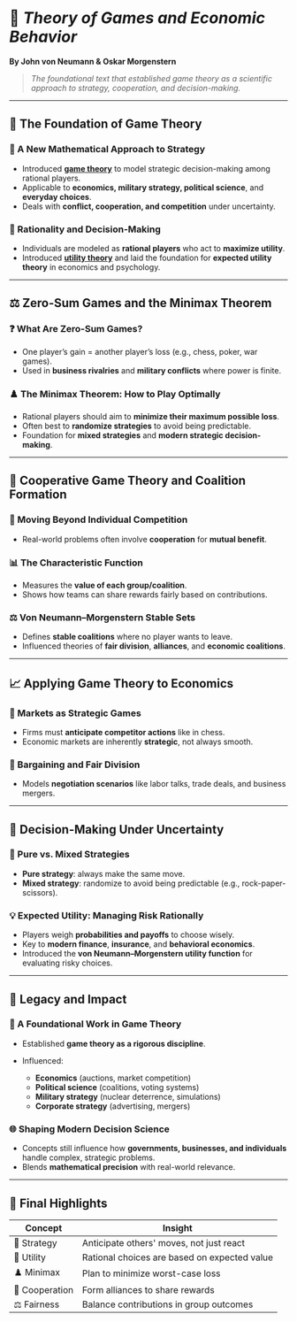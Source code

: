 
# 🎲 *Theory of Games and Economic Behavior*

**By John von Neumann & Oskar Morgenstern**

> *The foundational text that established game theory as a scientific approach to strategy, cooperation, and decision-making.*

---

## 🧠 The Foundation of Game Theory

### 📐 A New Mathematical Approach to Strategy

* Introduced **[game theory](https://en.wikipedia.org/wiki/Game_theory)** to model strategic decision-making among rational players.
* Applicable to **economics, military strategy, political science**, and **everyday choices**.
* Deals with **conflict, cooperation, and competition** under uncertainty.

### 🧮 Rationality and Decision-Making

* Individuals are modeled as **rational players** who act to **maximize utility**.
* Introduced **[utility theory](https://en.wikipedia.org/wiki/Utility)** and laid the foundation for **expected utility theory** in economics and psychology.

---

## ⚖️ Zero-Sum Games and the Minimax Theorem

### ❓ What Are Zero-Sum Games?

* One player’s gain = another player’s loss (e.g., chess, poker, war games).
* Used in **business rivalries** and **military conflicts** where power is finite.

### ♟️ The Minimax Theorem: How to Play Optimally

* Rational players should aim to **minimize their maximum possible loss**.
* Often best to **randomize strategies** to avoid being predictable.
* Foundation for **mixed strategies** and **modern strategic decision-making**.

---

## 🤝 Cooperative Game Theory and Coalition Formation

### 🔁 Moving Beyond Individual Competition

* Real-world problems often involve **cooperation** for **mutual benefit**.

### 📊 The Characteristic Function

* Measures the **value of each group/coalition**.
* Shows how teams can share rewards fairly based on contributions.

### ⚖️ Von Neumann–Morgenstern Stable Sets

* Defines **stable coalitions** where no player wants to leave.
* Influenced theories of **fair division**, **alliances**, and **economic coalitions**.

---

## 📈 Applying Game Theory to Economics

### 🧩 Markets as Strategic Games

* Firms must **anticipate competitor actions** like in chess.
* Economic markets are inherently **strategic**, not always smooth.

### 🤝 Bargaining and Fair Division

* Models **negotiation scenarios** like labor talks, trade deals, and business mergers.

---

## 🎯 Decision-Making Under Uncertainty

### 🎲 Pure vs. Mixed Strategies

* **Pure strategy**: always make the same move.
* **Mixed strategy**: randomize to avoid being predictable (e.g., rock-paper-scissors).

### 💡 Expected Utility: Managing Risk Rationally

* Players weigh **probabilities and payoffs** to choose wisely.
* Key to **modern finance**, **insurance**, and **behavioral economics**.
* Introduced the **von Neumann–Morgenstern utility function** for evaluating risky choices.

---

## 🧬 Legacy and Impact

### 🧱 A Foundational Work in Game Theory

* Established **game theory as a rigorous discipline**.
* Influenced:

  * **Economics** (auctions, market competition)
  * **Political science** (coalitions, voting systems)
  * **Military strategy** (nuclear deterrence, simulations)
  * **Corporate strategy** (advertising, mergers)

### 🌐 Shaping Modern Decision Science

* Concepts still influence how **governments, businesses, and individuals** handle complex, strategic problems.
* Blends **mathematical precision** with real-world relevance.

---

## 📌 Final Highlights

| Concept        | Insight                                      |
| -------------- | -------------------------------------------- |
| 🎯 Strategy    | Anticipate others' moves, not just react     |
| 🧮 Utility     | Rational choices are based on expected value |
| ♟️ Minimax     | Plan to minimize worst-case loss             |
| 🤝 Cooperation | Form alliances to share rewards              |
| ⚖️ Fairness    | Balance contributions in group outcomes      |

